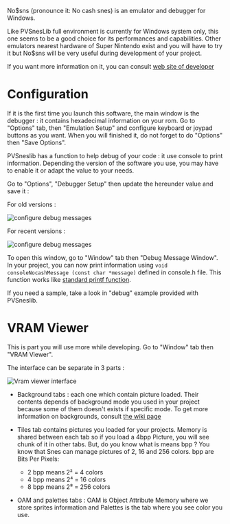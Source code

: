 No$sns (pronounce it: No cash snes) is an emulator and debugger for Windows.

Like PVSnesLib full environment is currently for Windows system only, this one seems to be a good choice for its performances and capabilities.
Other emulators nearest hardware of Super Nintendo exist and you will have to try it but No$sns will be very useful during development of your project.

If you want more information on it, you can consult [web site of developer](https://problemkaputt.de/sns.htm)

# Configuration

If it is the first time you launch this software, the main window is the debugger : it contains hexadecimal information on your rom.
Go to "Options" tab, then "Emulation Setup" and configure keyboard or joypad buttons as you want. When you will finished it, do not forget to do "Options" then "Save Options".

PVSneslib has a function to help debug of your code : it use console to print information. Depending the version of the software you use, you may have to enable it or adapt the value to your needs.

Go to "Options", "Debugger Setup" then update the hereunder value and save it :

For old versions :

![configure debug messages](https://user-images.githubusercontent.com/48180545/56092236-b202cf00-5eb9-11e9-93af-5773d029de38.png)

For recent versions :

![configure debug messages](https://user-images.githubusercontent.com/48180545/214948543-f6ece2c0-db83-4c86-bab2-2315c05abe64.png)

To open this window, go to "Window" tab then "Debug Message Window". In your project, you can now print information using `void consoleNocashMessage (const char *message)` defined in console.h file.
This function works like [standard printf function](https://en.wikipedia.org/wiki/Printf_format_string).

If you need a sample, take a look in "debug" example provided with PVSneslib.


# VRAM Viewer

This is part you will use more while developing. Go to "Window" tab then "VRAM Viewer".

The interface can be separate in 3 parts :

![Vram viewer interface](https://user-images.githubusercontent.com/48180545/56092240-bc24cd80-5eb9-11e9-9b31-8ef8675ea79f.png)

- Background tabs : each one which contain picture loaded. Their contents depends of background mode you used in your project because some of them doesn't exists if specific mode.
To get more information on backgrounds, consult [the wiki page](https://github.com/alekmaul/pvsneslib/wiki/Backgrounds)

- Tiles tab contains pictures you loaded for your projects. Memory is shared between each tab so if you load a 4bpp Picture, you will see chunk of it in other tabs.
But, do you know what is means bpp ?
You know that Snes can manage pictures of 2, 16 and 256 colors.
bpp are Bits Per Pixels:
	- 2 bpp means 2² = 4 colors
	- 4 bpp means 2⁴ = 16 colors
	- 8 bpp means 2⁸ = 256 colors

- OAM and palettes tabs : OAM is Object Attribute Memory where we store sprites information and Palettes is the tab where you see color you use.